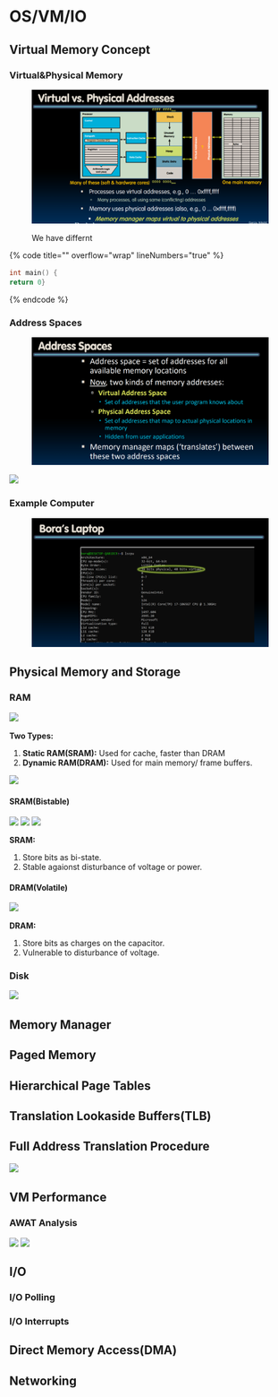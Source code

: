 # OS/VM/IO

## Virtual Memory Concept <a href="#ak4np" id="ak4np"></a>

### Virtual\&Physical Memory <a href="#ycabo" id="ycabo"></a>

<figure><img src=".gitbook/assets/image (2).png" alt=""><figcaption><p>We have differnt </p></figcaption></figure>

{% code title="" overflow="wrap" lineNumbers="true" %}
```c
int main() {
return 0}
```
{% endcode %}



&#x20;

### Address Spaces <a href="#d9pkc" id="d9pkc"></a>

<figure><img src=".gitbook/assets/image.png" alt=""><figcaption></figcaption></figure>

![](https://cdn.nlark.com/yuque/0/2023/png/12393765/1696866626594-2930d5e8-aa69-4e1e-bec0-e71763e8f901.png)

### Example Computer <a href="#wyj0r" id="wyj0r"></a>

<figure><img src=".gitbook/assets/image (1).png" alt=""><figcaption></figcaption></figure>

## &#x20;<a href="#onqsq" id="onqsq"></a>

## Physical Memory and Storage <a href="#onqsq" id="onqsq"></a>

### RAM <a href="#sceej" id="sceej"></a>

![](https://cdn.nlark.com/yuque/0/2023/png/12393765/1696866677479-cf742c79-b5cf-4354-9de9-2af0d296e946.png)

**Two Types:**

1. **Static RAM(SRAM):** Used for cache, faster than DRAM
2. **Dynamic RAM(DRAM):** Used for main memory/ frame buffers.

![](https://cdn.nlark.com/yuque/0/2023/png/12393765/1696866859698-b97e5b40-9318-46e3-9d5d-ae44d80b043e.png)

#### SRAM(Bistable) <a href="#bggyh" id="bggyh"></a>

![](https://cdn.nlark.com/yuque/0/2023/png/12393765/1696866917791-a71ae4c9-65a1-4742-a0f4-7546cb814052.png) ![](https://cdn.nlark.com/yuque/0/2023/png/12393765/1696866954966-5c49a547-134e-4e9b-a45e-aa29360ca7b7.png) ![](https://cdn.nlark.com/yuque/0/2023/png/12393765/1696866920671-7ec7bbe7-cb49-444f-a7c7-55ed5ac08164.png)

**SRAM:**

1. Store bits as bi-state.
2. Stable agaionst disturbance of voltage or power.

#### DRAM(Volatile) <a href="#rxqkx" id="rxqkx"></a>

![](https://cdn.nlark.com/yuque/0/2023/png/12393765/1696866991657-fccc8bef-5e9d-4b82-a127-683124df7f02.png)

**DRAM:**



1. Store bits as charges on the capacitor.
2. Vulnerable to disturbance of voltage.

### Disk <a href="#h6cze" id="h6cze"></a>

![](https://cdn.nlark.com/yuque/0/2023/png/12393765/1696866696812-3401044f-37b3-4010-b2eb-169d20c2f35f.png)

## Memory Manager <a href="#z3mba" id="z3mba"></a>

## Paged Memory <a href="#o3qjj" id="o3qjj"></a>

## Hierarchical Page Tables <a href="#zviiz" id="zviiz"></a>

## Translation Lookaside Buffers(TLB) <a href="#m5yeg" id="m5yeg"></a>

## Full Address Translation Procedure <a href="#sc8zc" id="sc8zc"></a>

![](https://cdn.nlark.com/yuque/0/2023/jpeg/12393765/1696866359902-91295a30-d71d-436e-b448-e682585b164b.jpeg)

## VM Performance <a href="#sqol3" id="sqol3"></a>

### AWAT Analysis <a href="#l3qvs" id="l3qvs"></a>

![](https://cdn.nlark.com/yuque/0/2023/png/12393765/1696865665847-441ef5e6-ecff-465e-88f1-86e1693d8822.png) ![](https://cdn.nlark.com/yuque/0/2023/png/12393765/1696865669714-58ef3676-8148-4f3c-808c-bc2ef77342ba.png)

## I/O <a href="#xqeis" id="xqeis"></a>

### I/O Polling <a href="#hckpg" id="hckpg"></a>

### I/O Interrupts <a href="#fpexq" id="fpexq"></a>

## Direct Memory Access(DMA) <a href="#xsabt" id="xsabt"></a>

## Networking <a href="#o1ioo" id="o1ioo"></a>
